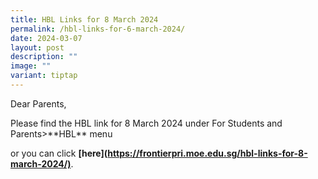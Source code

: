 ```yaml
---
title: HBL Links for 8 March 2024
permalink: /hbl-links-for-6-march-2024/
date: 2024-03-07
layout: post
description: ""
image: ""
variant: tiptap
---
```

<p>Dear Parents,</p>
<p>Please find the HBL link for 8 March 2024 under For Students and Parents&gt;**HBL**
menu</p>
<p>or you can click <strong>[here](<a href="https://frontierpri.moe.edu.sg/hbl-links-for-8-march-2024/)**" rel="noopener noreferrer nofollow" target="_blank">https://frontierpri.moe.edu.sg/hbl-links-for-8-march-2024/)</a></strong>.</p>